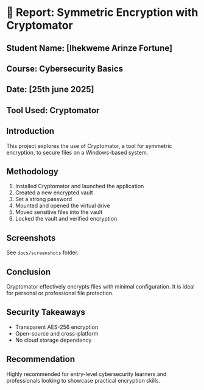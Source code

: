 
# 🧾 Report: Symmetric Encryption with Cryptomator

## Student Name: [Ihekweme Arinze Fortune]
## Course: Cybersecurity Basics
## Date: [25th june 2025]
## Tool Used: Cryptomator

##  Introduction
This project explores the use of Cryptomator, a tool for symmetric encryption, to secure files on a Windows-based system.

##  Methodology

1. Installed Cryptomator and launched the application
2. Created a new encrypted vault
3. Set a strong password
4. Mounted and opened the virtual drive
5. Moved sensitive files into the vault
6. Locked the vault and verified encryption

##  Screenshots
See `docs/screenshots` folder.

##  Conclusion
Cryptomator effectively encrypts files with minimal configuration. It is ideal for personal or professional file protection.

##  Security Takeaways
- Transparent AES-256 encryption
- Open-source and cross-platform
- No cloud storage dependency

##  Recommendation
Highly recommended for entry-level cybersecurity learners and professionals looking to showcase practical encryption skills.
